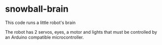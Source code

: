 # snowball-brain
This code runs a little robot's brain

The robot has 2 servos, eyes, a motor and lights that must be controlled by an Arduino compatible microcontroller.
